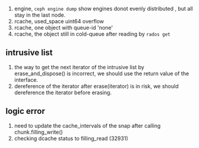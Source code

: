 1. engine, `ceph engine dump` show engines donot evenly distributed , but all stay in the last node.
1. rcache, used_space uint64 overflow
1. rcache, one object with queue-id 'none'
1. rcache, the object still in cold-queue after reading by `rados get`


## intrusive list
1. the way to get the next iterator of the intrusive list by erase_and_dispose() is incorrect, we should use the return value of the interface.
2. dereference of the iterator after erase(iterator) is in risk, we should dereference the iterator before erasing.

## logic error
1. need  to update the cache_intervals of the snap after calling chunk.filling_write()
2. checking dcache status to filling_read (32931)
